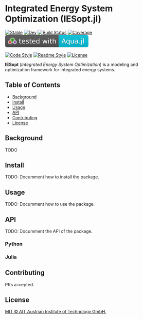 # Integrated Energy System Optimization (IESopt.jl)

[![Stable](https://img.shields.io/badge/docs-stable-blue.svg)](https://ait-energy.github.io/IESopt.jl/stable/)
[![Dev](https://img.shields.io/badge/docs-dev-blue.svg)](https://ait-energy.github.io/IESopt.jl/dev/)
[![Build Status](https://github.com/ait-energy/IESopt.jl/actions/workflows/CI.yml/badge.svg?branch=main)](https://github.com/ait-energy/IESopt.jl/actions/workflows/CI.yml?query=branch%3Amain)
[![Coverage](https://codecov.io/gh/ait-energy/IESopt.jl/branch/main/graph/badge.svg)](https://codecov.io/gh/ait-energy/IESopt.jl)
[![Aqua](https://raw.githubusercontent.com/JuliaTesting/Aqua.jl/master/badge.svg)](https://github.com/JuliaTesting/Aqua.jl)

[![Code Style](https://img.shields.io/badge/code_style-custom-blue?style=flat&logo=julia&logoColor=white)](.JuliaFormatter.toml)
[![Readme Style](https://img.shields.io/badge/readme_style-standard-lime?style=flat&logo=julia&logoColor=white)](https://github.com/RichardLitt/standard-readme)
[![License](https://img.shields.io/github/license/ait-energy/IESopt.jl)](LICENSE)

**IESopt** (_Integrated Energy System Optimization_) is a modeling and optimization framework for integrated energy
systems.

## Table of Contents

- [Background](#background)
- [Install](#install)
- [Usage](#usage)
- [API](#api)
- [Contributing](#contributing)
- [License](#license)

## Background

TODO

## Install

TODO: Documment how to install the package.

## Usage

TODO: Documment how to use the package.

## API

TODO: Documment the API of the package.

### Python

### Julia

## Contributing

PRs accepted.

## License

[MIT © AIT Austrian Institute of Technology GmbH.](LICENSE)
